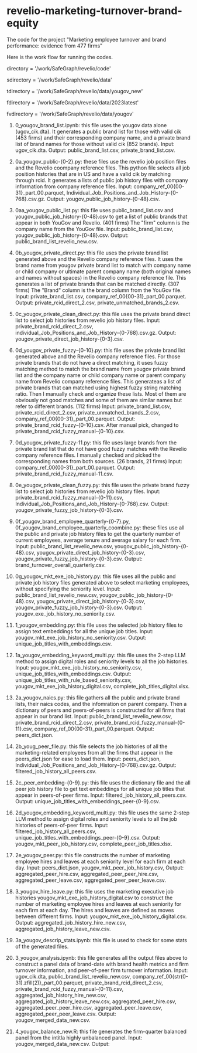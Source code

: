 # revelio-marketing-turnover-brand-equity
The code for the project "Marketing employee turnover and brand performance: evidence from 477 firms"

Here is the work flow for running the codes.

directory = '/work/SafeGraph/revelio/code'

sdirectory = '/work/SafeGraph/revelio/data'

tdirectory = '/work/SafeGraph/revelio/data/yougov_new'

fdirectory = '/work/SafeGraph/revelio/data/2023latest'

fvdirectory = '/work/SafeGraph/revelio/data/yougov'


1. 0_yougov_brand_list.ipynb: this file uses the yougov data alone (ugov_cik.dta). It generates a public brand list for those with valid cik (453 firms) and their corresponding company name, and a private brand list
of brand names for those without valid cik (852 brands). Input: ugov_cik.dta. Output: public_brand_list.csv, private_brand_list.csv.

2. 0a_yougov_public-{0-2}.py: these files use the revelio job position files and the Revelio coompany reference files. This python file selects all job position histories that are in US and have a valid cik by matching through rcid. It generates a lists of public job history files with company information from company reference files. Input: company_ref_00{00-31}_part_00.parquet, Individual_Job_Positions_and_Job_History-{0-768}.csv.gz. Output: yougov_public_job_history-{0-48}.csv.

3. 0aa_yougov_public_list.py: this file uses public_brand_list.csv and yougov_public_job_history-{0-48}.csv to get a list of public brands that appear in both YouGov and Revelio. (401 firms) The "firm" column is the company name from the YouGov file. Input: 
public_brand_list.csv, yougov_public_job_history-{0-48}.csv. Output: public_brand_list_revelio_new.csv. 

4. 0b_yougov_private_direct.py: this file uses the private brand list generated above and the Revelio company reference files. It uses the brand name from yougov private brand list to match with company name or child company or ultimate parent company name (both original names and names without spaces) in the Revelio company reference file. This generates a list of private brands that can be matched directly. (307 firms) The "Brand" column is the brand column from the YouGov file. Input: private_brand_list.csv, company_ref_00{00-31}_part_00.parquet. Output: private_rcid_direct_2.csv, private_unmatched_brands_2.csv. 

5. 0c_yougov_private_clean_direct.py: this file uses the private brand direct list to select job histories from revelio job history files. Input: private_brand_rcid_direct_2.csv, individual_Job_Positions_and_Job_History-{0-768}.csv.gz. Output: yougov_private_direct_job_history-{0-3}.csv.

6. 0d_yougov_private_fuzzy-{0-10}.py: this file uses the private brand list generated above and the Revelio company reference files. For those private brands that do not have a direct matching, it uses fuzzy matching method  	to match the brand name from yougov private brand list and the company name or child company name or parent company name from Revelio company reference files. This generateas a list of private brands that can matched using 	highest fuzzy string matching ratio. Then I manually check and organize these lists. Most of them are obviously not good matches and some of them are similar names but refer to different brands. (112 firms) Input: private_brand_list.csv, private_rcid_direct_2.csv, private_unmatched_brands_2.csv, company_ref_00{00-31}_part_00.parquet.
Output: private_brand_rcid_fuzzy-{0-10}.csv. After manual pick, changed to private_brand_rcid_fuzzy_manual-{0-10}.csv.

7. 0d_yougov_private_fuzzy-11.py: this file uses large brands from the private brand list that do not have good fuzzy matches with the Revelio company reference files. I manually checked and picked 
the corresponding names from both sources. (26 brands, 21 firms) Input: company_ref_00{00-31}_part_00.parquet. Output: private_brand_rcid_fuzzy_manual-11.csv.

8. 0e_yougov_private_clean_fuzzy.py: this file uses the private brand fuzzy list to select job histories from revelio job history files. Input: private_brand_rcid_fuzzy_manual-{0-11}.csv, Individual_Job_Positions_and_Job_History-{0-768}.csv. Output: yougov_private_fuzzy_job_history-{0-3}.csv.

9. 0f_yougov_brand_employee_quarterly-{0-7}.py, 0f_yougov_brand_employee_quarterly_coombine.py: these files use all the public and private job history files to get the quarterly number of current employees, average tenure and average salary for each firm. Input: public_brand_list_revelio_new.csv, yougov_public_job_history-{0-48}.csv, yougov_private_direct_job_history-{0-3}.csv, yougov_private_fuzzy_job_history-{0-3}.csv. Output: brand_turnover_overall_quarterly.csv.

10. 0g_yougov_mkt_exe_job_history.py: this file uses all the public and private job history files generated above to select marketing employees, without specifying the seniority level. Input: public_brand_list_revelio_new.csv, yougov_public_job_history-{0-48}.csv, yougov_private_direct_job_history-{0-3}.csv, yougov_private_fuzzy_job_history-{0-3}.csv. Output: yougov_exe_job_history_no_seniority.csv.

11. 1_yougov_embedding.py: this file uses the selected job history files to assign text embeddings for all the unique job titles. Input: yougov_mkt_exe_job_history_no_seniority.csv. Output: unique_job_titles_with_embeddings.csv.

12. 1a_yougov_embedding_keyword_multi.py: this file uses the 2-step LLM method to assign digital roles and seniority levels to all the job histories. Input: yougov_mkt_exe_job_history_no_seniority.csv, unique_job_titles_with_embeddings.csv. Output: unique_job_titles_with_rule_based_seniority.csv, yougov_mkt_exe_job_history_digital.csv, complete_job_titles_digital.xlsx.

13. 2a_yougov_naics.py: this file gathers all the public and private brand lists, their naics codes, and the infomration on parent company. Then a dictionary of peers and peers-of-peers is constructed for all firms that appear in our brand list. Input: public_brand_list_revelio_new.csv, private_brand_rcid_direct_2.csv, private_brand_rcid_fuzzy_manual-{0-11}.csv, company_ref_00{00-31}_part_00.parquet. Output: peers_dict.json.

14. 2b_youg_peer_file.py: this file selects the job histories of all the marketing-related employees from all the firms that appear in the peers_dict.json for ease to load them. Input: peers_dict.json, Individual_Job_Positions_and_Job_History-{0-768}.csv.gz. Output: filtered_job_history_all_peers.csv.

15. 2c_peer_embedding-{0-9}.py: this file uses the dictionary file and the all peer job history file to get text embeddings for all unique job titles that appear in peers-of-peer firms. Input: filtered_job_history_all_peers.csv. Output: unique_job_titles_with_embeddings_peer-{0-9}.csv. 

16. 2d_yougov_embedding_keyword_multi.py: this file uses the same 2-step LLM method to assign digital roles and seniority levels to all the job histories of peers-of-peer firms. Input: filtered_job_history_all_peers.csv, unique_job_titles_with_embeddings_peer-{0-9}.csv. Output: yougov_mkt_peer_job_history.csv, complete_peer_job_titles.xlsx.

17. 2e_yougov_peer.py: this file constructs the number of marketing employee hires and leaves at each seniority level for each firm at each day. Input: peers_dict.json, yougov_mkt_peer_job_history.csv, Output: aggregated_peer_hire.csv, aggregated_peer_peer_hire.csv, aggregated_peer_leave.csv, aggregated_peer_peer_leave.csv.

18. 3_yougov_hire_leave.py: this file uses the marketing executive job histories yougov_mkt_exe_job_history_digital.csv to construct the number of marketing employee hires and leaves at each seniority for each firm at each day. The hires and leaves are defined as moves between different firms. Input: yougov_mkt_exe_job_history_digital.csv. Output: aggregated_job_history_hire_new.csv, aggregated_job_history_leave_new.csv.

19. 3a_yougov_descrip_stats.ipynb: this file is used to check for some stats of the generated files.

20. 3_yougov_analysis.ipynb: this file generates all the output files above to construct a panel data of brand-date with brand health metrics and firm turnover information, and peer-of-peer firm turnover information. Input: ugov_cik.dta, public_brand_list_revelio_new.csv, company_ref_00{str(0-31).zfill(2)}_part_00.parquet, private_brand_rcid_direct_2.csv, private_brand_rcid_fuzzy_manual-{0-11}.csv, aggregated_job_history_hire_new.csv, aggregated_job_history_leave_new.csv, aggregated_peer_hire.csv, aggregated_peer_peer_hire.csv, aggregated_peer_leave.csv, aggregated_peer_peer_leave.csv. Output: yougov_merged_data_new.csv. 

21. 4_yougov_balance_new.R: this file generates the firm-quarter balanced panel from the intitla highly unbalanced panel. Input: yougov_merged_data_new.csv. Output: 

